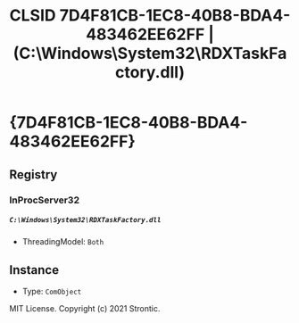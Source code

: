 ﻿---
title: "CLSID 7D4F81CB-1EC8-40B8-BDA4-483462EE62FF | (C:\\Windows\\System32\\RDXTaskFactory.dll)"
excerpt: What is COM-Object CLSID 7D4F81CB-1EC8-40B8-BDA4-483462EE62FF?
---

# {7D4F81CB-1EC8-40B8-BDA4-483462EE62FF}


## Registry


### InProcServer32

##### `C:\Windows\System32\RDXTaskFactory.dll`
* ThreadingModel: `Both`

## Instance

* Type: `ComObject`

MIT License. Copyright (c) 2021 Strontic.


